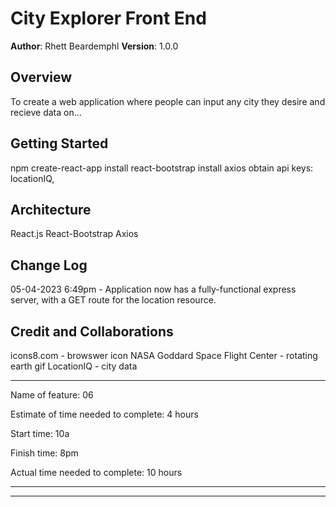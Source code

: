 # City Explorer Front End

**Author**: Rhett Beardemphl
**Version**: 1.0.0

## Overview
<!-- Provide a high level overview of what this application is and why you are building it, beyond the fact that it's an assignment for this class. (i.e. What's your problem domain?) -->
To create a web application where people can input any city they desire and recieve data on...

## Getting Started
<!-- What are the steps that a user must take in order to build this app on their own machine and get it running? -->
npm create-react-app
install react-bootstrap
install axios
obtain api keys: locationIQ,

## Architecture
<!-- Provide a detailed description of the application design. What technologies (languages, libraries, etc) you're using, and any other relevant design information. -->
React.js
React-Bootstrap
Axios

## Change Log
<!-- Use this area to document the iterative changes made to your application as each feature is successfully implemented. Use time stamps. Here's an example:-->

05-04-2023 6:49pm - Application now has a fully-functional express server, with a GET route for the location resource.

## Credit and Collaborations
<!-- Give credit (and a link) to other people or resources that helped you build this application. -->
icons8.com - browswer icon
NASA Goddard Space Flight Center - rotating earth gif
LocationIQ - city data

------------------------------------------------------------------------------

Name of feature: 06

Estimate of time needed to complete: 4 hours

Start time: 10a

Finish time: 8pm

Actual time needed to complete: 10 hours

------------------------------------------------------------------------------

------------------------------------------------------------------------------